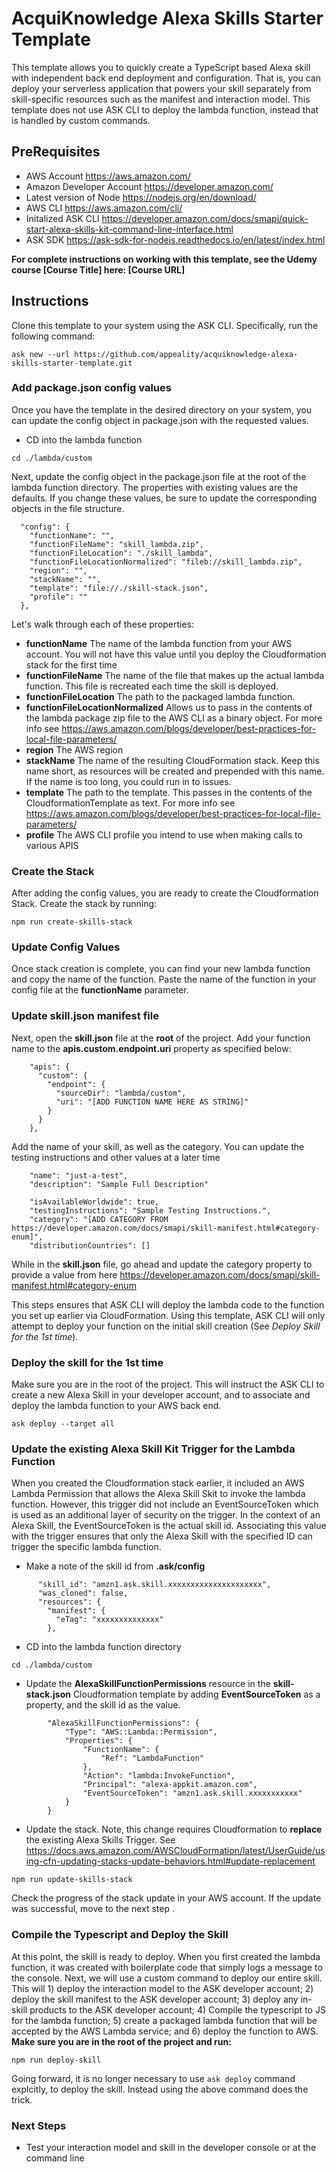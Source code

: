 # AcquiKnowledge Alexa Skills Starter Template 

This template allows you to quickly create a TypeScript based Alexa skill with independent back end deployment and configuration. That is, you can deploy your serverless application that powers your skill separately from skill-specific resources such as the manifest and interaction model. This template does not use ASK CLI to deploy the lambda function, instead that is handled by custom commands.

## PreRequisites
* AWS Account https://aws.amazon.com/
* Amazon Developer Account https://developer.amazon.com/
* Latest version of Node https://nodejs.org/en/download/
* AWS CLI https://aws.amazon.com/cli/
* Initalized ASK CLI https://developer.amazon.com/docs/smapi/quick-start-alexa-skills-kit-command-line-interface.html
* ASK SDK https://ask-sdk-for-nodejs.readthedocs.io/en/latest/index.html


**For complete instructions on working with this template, see the
Udemy course [Course Title] here: [Course URL]**

## Instructions
Clone this template to your system using the ASK CLI. Specifically, run the following command:

```
ask new --url https://github.com/appeality/acquiknowledge-alexa-skills-starter-template.git
```

### Add package.json config values
Once you have the template in the desired directory on your system, you can update the config object in package.json with the requested values.

* CD into the lambda function
```
cd ./lambda/custom
```
Next, update the config object in the package.json file at the root of the lambda function directory. The properties with existing values are the defaults. If you change these values, be sure to update the corresponding objects in the file structure.
```
  "config": {
    "functionName": "",
    "functionFileName": "skill_lambda.zip",
    "functionFileLocation": "./skill_lambda",
    "functionFileLocationNormalized": "fileb://skill_lambda.zip",
    "region": "",
    "stackName": "",
    "template": "file://./skill-stack.json",
    "profile": ""
  },
```

Let's walk through each of these properties:
- **functionName**     The name of the lambda function from your AWS account. You will not have this value until you deploy the Cloudformation stack for the first time
- **functionFileName** The name of the file that makes up the actual lambda function. This file is recreated each time the skill is deployed. 
- **functionFileLocation** The path to the packaged lambda function.     
- **functionFileLocationNormalized** Allows us to pass in the contents of the lambda package zip file to the AWS CLI as a binary object. For more info see https://aws.amazon.com/blogs/developer/best-practices-for-local-file-parameters/  
- **region** The AWS region
- **stackName** The name of the resulting CloudFormation stack. Keep this name short, as resources will be created and prepended with this name. If the name is too long, you could run in to issues.  
- **template** The path to the template. This passes in the contents of the CloudformationTemplate as text. For more info see https://aws.amazon.com/blogs/developer/best-practices-for-local-file-parameters/  
- **profile** The AWS CLI profile you intend to use when making calls to various APIS 

### Create the Stack

After adding the config values, you are ready to create the Cloudformation Stack. Create the stack by running:
```
npm run create-skills-stack
```
### Update Config Values

Once stack creation is complete, you can find your new lambda function and copy the name of the function. Paste the name of the function in your config file at the **functionName** parameter.

### Update skill.json manifest file

Next, open the **skill.json** file at the **root** of the project. Add your function name to the **apis.custom.endpoint.uri** property as specified below:
```
    "apis": {
      "custom": {
        "endpoint": {
          "sourceDir": "lambda/custom",
          "uri": "[ADD FUNCTION NAME HERE AS STRING]"
        }
      }
    },
```

Add the name of your skill, as well as the category. You can update the testing instructions 
and other values at a later time
```
    "name": "just-a-test",
    "description": "Sample Full Description"
```

```
    "isAvailableWorldwide": true,
    "testingInstructions": "Sample Testing Instructions.",
    "category": "[ADD CATEGORY FROM https://developer.amazon.com/docs/smapi/skill-manifest.html#category-enum]",
    "distributionCountries": []
```

While in the **skill.json** file, go ahead and update the category property to provide a value from
here https://developer.amazon.com/docs/smapi/skill-manifest.html#category-enum

This steps ensures that ASK CLI will deploy the lambda code to the function you set up earlier via CloudFormation. Using this template, ASK CLI will only attempt to deploy your function on the initial skill creation (See *Deploy Skill for the 1st time*). 

### Deploy the skill for the 1st time
Make sure you are in the root of the project. This will instruct the ASK CLI to create a new Alexa Skill in your developer account, and to associate and deploy the lambda function to your AWS back end.

```
ask deploy --target all
```

### Update the existing Alexa Skill Kit Trigger for the Lambda Function
When you created the Cloudformation stack earlier, it included an AWS Lambda Permission that allows the Alexa Skill Skit to invoke the lambda function. However, this trigger did not include an EventSourceToken which is used as an additional layer of security on the trigger. In the context of an Alexa Skill, the EventSourceToken is the actual skill id. Associating this value with the trigger ensures that only the Alexa Skill with the specified ID can trigger the specific lambda function.

* Make a note of the skill id from **.ask/config**
```
      "skill_id": "amzn1.ask.skill.xxxxxxxxxxxxxxxxxxxxx",
      "was_cloned": false,
      "resources": {
        "manifest": {
          "eTag": "xxxxxxxxxxxxxx"
        },
```
* CD into the lambda function directory
```
cd ./lambda/custom
```
* Update the **AlexaSkillFunctionPermissions** resource in the **skill-stack.json** Cloudformation template by adding **EventSourceToken**  as a property, and the skill id as the value.
```
        "AlexaSkillFunctionPermissions": {
            "Type": "AWS::Lambda::Permission",
            "Properties": {
                "FunctionName": {
                    "Ref": "LambdaFunction"
                },
                "Action": "lambda:InvokeFunction",
                "Principal": "alexa-appkit.amazon.com",
                "EventSourceToken": "amzn1.ask.skill.xxxxxxxxxxx"
            }
        }
```
* Update the stack. Note, this change requires Cloudformation to **replace** the existing Alexa Skills Trigger. See https://docs.aws.amazon.com/AWSCloudFormation/latest/UserGuide/using-cfn-updating-stacks-update-behaviors.html#update-replacement
```
npm run update-skills-stack
```
Check the progress of the stack update in your AWS account. If the update was successful, move to the next step .

### Compile the Typescript and Deploy the Skill
At this point, the skill is ready to deploy. When you first created the lambda function, it was created with boilerplate code that simply logs a message to the console. Next, we will use a custom command to deploy our entire skill. This will 1) deploy the interaction model to the ASK developer account; 2) deploy the skill manifest to the ASK developer account; 3) deploy any in-skill products to the ASK developer account; 4) Compile the typescript to JS for the lambda function; 5) create a packaged lambda function that will be accepted by the AWS Lambda service; and 6) deploy the function to AWS. **Make sure you are in the root of the project and run:**

```
npm run deploy-skill
```

Going forward, it is no longer necessary to use ``ask deploy`` command explcitly, to deploy the skill. Instead using the above command does the trick. 

### Next Steps
* Test your interaction model and skill in the developer console or at the command line






